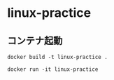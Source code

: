 # linux-practice
 
## コンテナ起動

```
docker build -t linux-practice .
```

```
docker run -it linux-practice
```